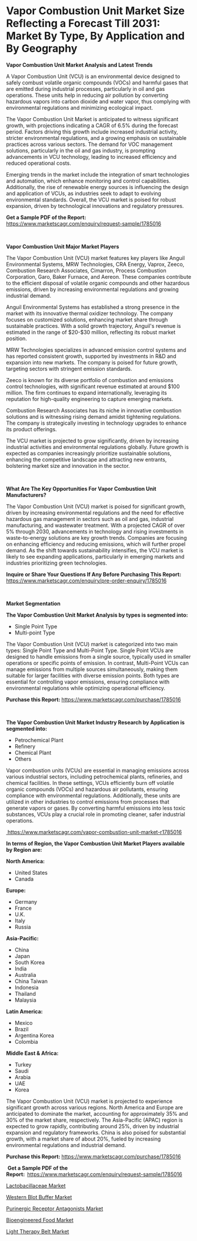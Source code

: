 <p><h1>Vapor Combustion Unit Market Size Reflecting a Forecast Till 2031: Market By Type, By Application and By Geography</h1></p><p><strong>Vapor Combustion Unit Market Analysis and Latest Trends</strong></p>
<p><p>A Vapor Combustion Unit (VCU) is an environmental device designed to safely combust volatile organic compounds (VOCs) and harmful gases that are emitted during industrial processes, particularly in oil and gas operations. These units help in reducing air pollution by converting hazardous vapors into carbon dioxide and water vapor, thus complying with environmental regulations and minimizing ecological impact.</p><p>The Vapor Combustion Unit Market is anticipated to witness significant growth, with projections indicating a CAGR of 6.5% during the forecast period. Factors driving this growth include increased industrial activity, stricter environmental regulations, and a growing emphasis on sustainable practices across various sectors. The demand for VOC management solutions, particularly in the oil and gas industry, is prompting advancements in VCU technology, leading to increased efficiency and reduced operational costs.</p><p>Emerging trends in the market include the integration of smart technologies and automation, which enhance monitoring and control capabilities. Additionally, the rise of renewable energy sources is influencing the design and application of VCUs, as industries seek to adapt to evolving environmental standards. Overall, the VCU market is poised for robust expansion, driven by technological innovations and regulatory pressures.</p></p>
<p><strong>Get a Sample PDF of the Report:&nbsp;</strong> <a href="https://www.marketscagr.com/enquiry/request-sample/1785016?utm_campaign=1167&utm_medium=2&utm_source=Github&utm_content=ia&utm_term=08102024&utm_id=vapor-combustion-unit">https://www.marketscagr.com/enquiry/request-sample/1785016</a></p>
<p>&nbsp;</p>
<p><strong>Vapor Combustion Unit Major Market Players</strong></p>
<p><p>The Vapor Combustion Unit (VCU) market features key players like Anguil Environmental Systems, MRW Technologies, CRA Energy, Vaprox, Zeeco, Combustion Research Associates, Cimarron, Process Combustion Corporation, Garo, Baker Furnace, and Aereon. These companies contribute to the efficient disposal of volatile organic compounds and other hazardous emissions, driven by increasing environmental regulations and growing industrial demand.</p><p>Anguil Environmental Systems has established a strong presence in the market with its innovative thermal oxidizer technology. The company focuses on customized solutions, enhancing market share through sustainable practices. With a solid growth trajectory, Anguil's revenue is estimated in the range of $20-$30 million, reflecting its robust market position.</p><p>MRW Technologies specializes in advanced emission control systems and has reported consistent growth, supported by investments in R&D and expansion into new markets. The company is poised for future growth, targeting sectors with stringent emission standards.</p><p>Zeeco is known for its diverse portfolio of combustion and emissions control technologies, with significant revenue estimated at around $100 million. The firm continues to expand internationally, leveraging its reputation for high-quality engineering to capture emerging markets.</p><p>Combustion Research Associates has its niche in innovative combustion solutions and is witnessing rising demand amidst tightening regulations. The company is strategically investing in technology upgrades to enhance its product offerings.</p><p>The VCU market is projected to grow significantly, driven by increasing industrial activities and environmental regulations globally. Future growth is expected as companies increasingly prioritize sustainable solutions, enhancing the competitive landscape and attracting new entrants, bolstering market size and innovation in the sector.</p></p>
<p>&nbsp;</p>
<p><strong>What Are The Key Opportunities For Vapor Combustion Unit Manufacturers?</strong></p>
<p><p>The Vapor Combustion Unit (VCU) market is poised for significant growth, driven by increasing environmental regulations and the need for effective hazardous gas management in sectors such as oil and gas, industrial manufacturing, and wastewater treatment. With a projected CAGR of over 5% through 2030, advancements in technology and rising investments in waste-to-energy solutions are key growth trends. Companies are focusing on enhancing efficiency and reducing emissions, which will further propel demand. As the shift towards sustainability intensifies, the VCU market is likely to see expanding applications, particularly in emerging markets and industries prioritizing green technologies.</p></p>
<p><strong>Inquire or Share Your Questions If Any Before Purchasing This Report:</strong> <a href="https://www.marketscagr.com/enquiry/pre-order-enquiry/1785016?utm_campaign=1167&utm_medium=2&utm_source=Github&utm_content=ia&utm_term=08102024&utm_id=vapor-combustion-unit">https://www.marketscagr.com/enquiry/pre-order-enquiry/1785016</a></p>
<p>&nbsp;</p>
<p><strong>Market Segmentation</strong></p>
<p><strong>The Vapor Combustion Unit Market Analysis by types is segmented into:</strong></p>
<p><ul><li>Single Point Type</li><li>Multi-point Type</li></ul></p>
<p><p>The Vapor Combustion Unit (VCU) market is categorized into two main types: Single Point Type and Multi-Point Type. Single Point VCUs are designed to handle emissions from a single source, typically used in smaller operations or specific points of emission. In contrast, Multi-Point VCUs can manage emissions from multiple sources simultaneously, making them suitable for larger facilities with diverse emission points. Both types are essential for controlling vapor emissions, ensuring compliance with environmental regulations while optimizing operational efficiency.</p></p>
<p><strong>Purchase this Report:&nbsp;</strong><a href="https://www.marketscagr.com/purchase/1785016?utm_campaign=1167&utm_medium=2&utm_source=Github&utm_content=ia&utm_term=08102024&utm_id=vapor-combustion-unit">https://www.marketscagr.com/purchase/1785016</a></p>
<p>&nbsp;</p>
<p><strong>The Vapor Combustion Unit Market Industry Research by Application is segmented into:</strong></p>
<p><ul><li>Petrochemical Plant</li><li>Refinery</li><li>Chemical Plant</li><li>Others</li></ul></p>
<p><p>Vapor combustion units (VCUs) are essential in managing emissions across various industrial sectors, including petrochemical plants, refineries, and chemical facilities. In these settings, VCUs efficiently burn off volatile organic compounds (VOCs) and hazardous air pollutants, ensuring compliance with environmental regulations. Additionally, these units are utilized in other industries to control emissions from processes that generate vapors or gases. By converting harmful emissions into less toxic substances, VCUs play a crucial role in promoting cleaner, safer industrial operations.</p></p>
<p><a href="https://www.marketscagr.com/vapor-combustion-unit-market-r1785016?utm_campaign=1167&utm_medium=2&utm_source=Github&utm_content=ia&utm_term=08102024&utm_id=vapor-combustion-unit">&nbsp;https://www.marketscagr.com/vapor-combustion-unit-market-r1785016</a></p>
<p><strong>In terms of Region, the Vapor Combustion Unit Market Players available by Region are:</strong></p>
<p>
    <p> <strong> North America: </strong>
        <ul>
            <li>United States</li>
            <li>Canada</li>
        </ul>
        </p> 
    <p> <strong> Europe: </strong>
        <ul>
            <li>Germany</li>
            <li>France</li>
            <li>U.K.</li>
            <li>Italy</li>
            <li>Russia</li>
        </ul>
        </p> 
    <p> <strong> Asia-Pacific: </strong>
        <ul>
            <li>China</li>
            <li>Japan</li>
            <li>South Korea</li>
            <li>India</li>
            <li>Australia</li>
            <li>China Taiwan</li>
            <li>Indonesia</li>
            <li>Thailand</li>
            <li>Malaysia</li>
        </ul>
        </p> 
    <p> <strong> Latin America: </strong>
        <ul>
            <li>Mexico</li>
            <li>Brazil</li>
            <li>Argentina Korea</li>
            <li>Colombia</li>
        </ul>
        </p> 
    <p> <strong> Middle East & Africa: </strong>
        <ul>
            <li>Turkey</li>
            <li>Saudi</li>
            <li>Arabia</li>
            <li>UAE</li>
            <li>Korea</li>
        </ul>
    </p>
    </p>
<p><p>The Vapor Combustion Unit (VCU) market is projected to experience significant growth across various regions. North America and Europe are anticipated to dominate the market, accounting for approximately 35% and 30% of the market share, respectively. The Asia-Pacific (APAC) region is expected to grow rapidly, contributing around 25%, driven by industrial expansion and regulatory frameworks. China is also poised for substantial growth, with a market share of about 20%, fueled by increasing environmental regulations and industrial demand.</p></p>
<p><strong>Purchase this Report: </strong><a href="https://www.marketscagr.com/purchase/1785016?utm_campaign=1167&utm_medium=2&utm_source=Github&utm_content=ia&utm_term=08102024&utm_id=vapor-combustion-unit">https://www.marketscagr.com/purchase/1785016</a></p>
<p>&nbsp;<strong>Get a Sample PDF of the Report:&nbsp;&nbsp;</strong><a href="https://www.marketscagr.com/enquiry/request-sample/1785016?utm_campaign=1167&utm_medium=2&utm_source=Github&utm_content=ia&utm_term=08102024&utm_id=vapor-combustion-unit">https://www.marketscagr.com/enquiry/request-sample/1785016</a></p>
<p><strong></strong></p>
<p><p><a href="https://issuu.com/reportprime-2/docs/lactobacillaceae-market-size-2030.p_4b34f351c8295d?utm_campaign=1167&utm_medium=2&utm_source=Github&utm_content=ia&utm_term=08102024&utm_id=vapor-combustion-unit">Lactobacillaceae Market</a></p><p><a href="https://www.linkedin.com/pulse/regional-adaptations-global-western-blot-buffer-market-zibnc?utm_campaign=1167&utm_medium=2&utm_source=Github&utm_content=ia&utm_term=08102024&utm_id=vapor-combustion-unit">Western Blot Buffer Market</a></p><p><a href="https://www.linkedin.com/pulse/decoding-purinergic-receptor-antagonists-industry-dynamics-vm8re?utm_campaign=1167&utm_medium=2&utm_source=Github&utm_content=ia&utm_term=08102024&utm_id=vapor-combustion-unit">Purinergic Receptor Antagonists Market</a></p><p><a href="https://issuu.com/reportprime-2/docs/bioengineered-food-market-size-2030_0dd910c9f79937?utm_campaign=1167&utm_medium=2&utm_source=Github&utm_content=ia&utm_term=08102024&utm_id=vapor-combustion-unit">Bioengineered Food Market</a></p><p><a href="https://www.linkedin.com/pulse/light-therapy-belt-market2024-2031-industry-insights-nihuc?utm_campaign=1167&utm_medium=2&utm_source=Github&utm_content=ia&utm_term=08102024&utm_id=vapor-combustion-unit">Light Therapy Belt Market</a></p></p>
